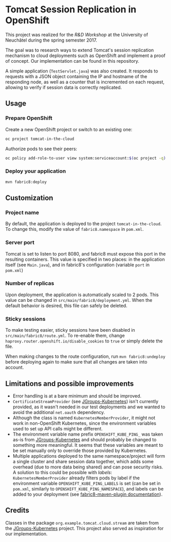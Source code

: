 # Tomcat Session Replication in OpenShift

This project was realized for the *R&D Workshop* at the University of Neuchâtel
during the spring semester 2017.

The goal was to research ways to extend Tomcat's session replication mechanism
to cloud deployments such as OpenShift and implement a proof of concept. Our
implementation can be found in this repository.

A simple application (`TestServlet.java`) was also created. It responds to
requests with a JSON object containing the IP and hostname of the responding
node, as well as a counter that is incremented on each request, allowing to
verify if session data is correctly replicated.


## Usage

### Prepare OpenShift

Create a new OpenShift project or switch to an existing one:

```sh
oc project tomcat-in-the-cloud
```

Authorize pods to see their peers:

```sh
oc policy add-role-to-user view system:serviceaccount:$(oc project -q):default -n $(oc project -q)
```

### Deploy your application

```sh 
mvn fabric8:deploy
```

## Customization

### Project name

By default, the application is deployed to the project `tomcat-in-the-cloud`.
To change this, modify the value of `fabric8.namespace` in `pom.xml`.

### Server port

Tomcat is set to listen to port 8080, and fabric8 must expose this port in the
resulting containers.  This value is specified in two places: in the
application itself (see `Main.java`), and in fabric8's configuration (variable
`port` in `pom.xml`)

### Number of replicas

Upon deployment, the application is automatically scaled to 2 pods. This value
can be changed in `src/main/fabric8/deployment.yml`. When the default behavior
is desired, this file can safely be deleted.

### Sticky sessions

To make testing easier, sticky sessions have been disabled in
`src/main/fabric8/route.yml`.  To re-enable them, change
`haproxy.router.openshift.io/disable_cookies` to `true` or simply delete the
file.

When making changes to the route configuration, run `mvn fabric8:undeploy`
before deploying again to make sure that all changes are taken into account.

## Limitations and possible improvements

- Error handling is at a bare minimum and should be improved.
- `CertificateStreamProvider` (see
  [JGroups-Kubernetes](https://github.com/jgroups-extras/jgroups-kubernetes/blob/master/src/main/java/org/jgroups/protocols/kubernetes/stream/CertificateStreamProvider.java))
  isn't currently provided, as it wasn't needed in our test deployments and we
  wanted to avoid the additional `net.oauth` dependency.
- Although the class is named `KubernetesMemberProvider`, it might not work in
  non-OpenShift Kubernetes, since the environment variables used to set up API
  calls might be different.
- The environment variable name prefix `OPENSHIFT_KUBE_PING_` was taken as-is
  from
  [JGroups-Kubernetes](https://github.com/jgroups-extras/jgroups-kubernetes/)
  and should probably be changed to something more meaningful. It seems that
  these variables are meant to be set manually only to override those provided
  by Kubernetes.
- Multiple applications deployed to the same namespace/project will form a
  single cluster and share session data together, which adds some overhead (due
  to more data being shared) and can pose security risks.  A solution to this
  could be possible with *labels*: `KubernetesMemberProvider` already filters
  pods by label if the environment variable `OPENSHIFT_KUBE_PING_LABELS` is set
  (can be set in `pom.xml`, similarly to `OPENSHIFT_KUBE_PING_NAMESPACE`), and
  labels can be added to your deployment (see [fabric8-maven-plugin
  documentation](https://maven.fabric8.io/#resource-labels-annotations)).


## Credits

Classes in the package `org.example.tomcat.cloud.stream` are taken from the
[JGroups-Kubernetes](https://github.com/jgroups-extras/jgroups-kubernetes/)
project. This project also served as inspiration for our implementation.
